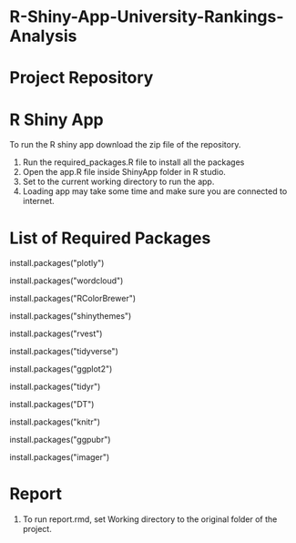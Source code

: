 # R-Shiny-App-University-Rankings-Analysis

# Project Repository

# R Shiny App
To run the R shiny app download the zip file of the repository.
1. Run the required_packages.R file to install all the packages
2. Open the app.R file inside ShinyApp folder in R studio.
3. Set to the current working directory to run the app.
4. Loading app may take some time and make sure you are connected to internet.

# List of Required Packages
install.packages("plotly")

install.packages("wordcloud")

install.packages("RColorBrewer")

install.packages("shinythemes")

install.packages("rvest")

install.packages("tidyverse")

install.packages("ggplot2")

install.packages("tidyr")

install.packages("DT")

install.packages("knitr")

install.packages("ggpubr")

install.packages("imager")

# Report
1. To run report.rmd, set Working directory to the original folder of the project.

